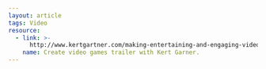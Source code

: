 ```yaml
---
layout: article
tags: Video
resource:
  - link: >-
      http://www.kertgartner.com/making-entertaining-and-engaging-video-game-trailers/
    name: Create video games trailer with Kert Garner.
---
```


